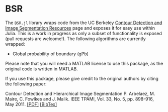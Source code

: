 # BSR

The `BSR.jl` library wraps code from the UC Berkeley [Contour Detection and Image Segmentation Resources](http://www.eecs.berkeley.edu/Research/Projects/CS/vision/grouping/resources.html) page and exposes it for easy use within Julia. This is a work in progress as only a subset of functionality is exposed (pull requests are welcome!). The following algorithms are currently wrapped:

* Global probability of boundary (gPb)

Please note that you will need a MATLAB license to use this package, as the original code is written in MATLAB.

If you use this package, please give credit to the original authors by citing the following paper:

Contour Detection and Hierarchical Image Segmentation
P. Arbelaez, M. Maire, C. Fowlkes and J. Malik.
IEEE TPAMI, Vol. 33, No. 5, pp. 898-916, May 2011.
[[PDF]](http://www.eecs.berkeley.edu/Research/Projects/CS/vision/grouping/papers/amfm_pami2010.pdf) [[BibTex]](http://www.eecs.berkeley.edu/Research/Projects/CS/vision/grouping/papers/amfm_pami2011.bib)
